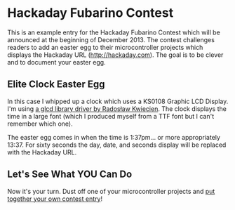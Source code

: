 Hackaday Fubarino Contest
=========================

This is an example entry for the Hackaday Fubarino Contest which will be announced at the beginning of December 2013. The contest challenges readers to add an easter egg to their microcontroller projects which displays the Hackaday URL (http://hackaday.com). The goal is to be clever and to document your easter egg.

Elite Clock Easter Egg
----------------------

In this case I whipped up a clock which uses a KS0108 Graphic LCD Display. I'm using [a glcd library driver by Radosław Kwiecien](http://en.radzio.dxp.pl/ks0108/). The clock displays the time in a large font (which I produced myself from a TTF font but I can't remember which one).

The easter egg comes in when the time is 1:37pm... or more appropriately 13:37. For sixty seconds the day, date, and seconds display will be replaced with the Hackaday URL.

Let's See What YOU Can Do
-------------------------

Now it's your turn. Dust off one of your microcontroller projects and [put together your own contest entry](http://hackaday.com)!

